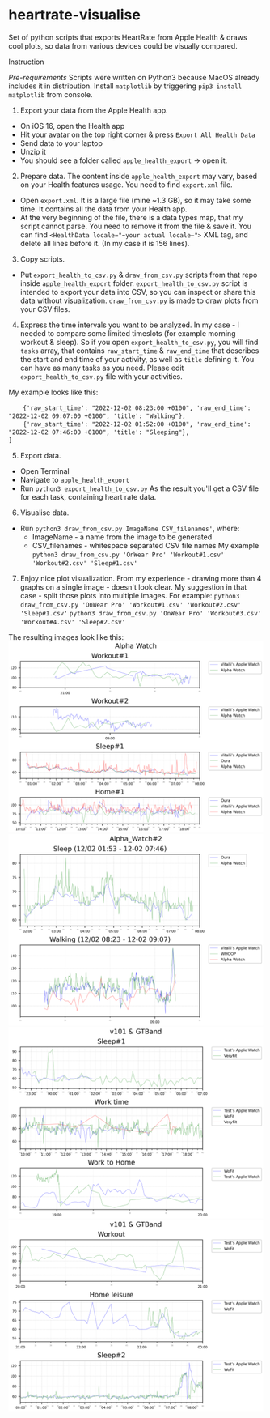 # heartrate-visualise
Set of python scripts that exports HeartRate from Apple Health &amp; draws cool plots, so data from various devices could be visually compared.

Instruction

*Pre-requirements*
Scripts were written on Python3 because MacOS already includes it in distribution. Install `matplotlib` by triggering `pip3 install matplotlib` from console.

1) Export your data from the Apple Health app.
  - On iOS 16, open the Health app
  - Hit your avatar on the top right corner & press `Export All Health Data`
  - Send data to your laptop
  - Unzip it
  - You should see a folder called `apple_health_export` -> open it.
  
2) Prepare data.
The content inside `apple_health_export` may vary, based on your Health features usage. You need to find `export.xml` file.
  - Open `export.xml`. It is a large file (mine ~1.3 GB), so it may take some time. It contains all the data from your Health app.
  - At the very beginning of the file, there is a data types map, that my script cannot parse. You need to remove it from the file & save it. You can find `<HealthData locale="~your actual locale~">` XML tag, and delete all lines before it. (In my case it is 156 lines).
  
3) Copy scripts.
  - Put `export_health_to_csv.py` & `draw_from_csv.py` scripts from that repo inside `apple_health_export` folder.
`export_health_to_csv.py` script is intended to export your data into CSV, so you can inspect or share this data without visualization.
`draw_from_csv.py` is made to draw plots from your CSV files.
  
4) Express the time intervals you want to be analyzed.
In my case - I needed to compare some limited timeslots (for example morning workout & sleep). So if you open `export_health_to_csv.py`, you will find `tasks` array, that contains `raw_start_time` & `raw_end_time` that describes the start and end time of your activity, as well as `title` defining it. You can have as many tasks as you need. Please edit `export_health_to_csv.py` file with your activities.

My example looks like this:
```tasks = [ 
	{'raw_start_time': "2022-12-02 08:23:00 +0100", 'raw_end_time': "2022-12-02 09:07:00 +0100", 'title': "Walking"}, 
	{'raw_start_time': "2022-12-02 01:52:00 +0100", 'raw_end_time': "2022-12-02 07:46:00 +0100", 'title': "Sleeping"},
]
```


5) Export data.
  - Open Terminal
  - Navigate to `apple_health_export`
  - Run `python3 export_health_to_csv.py`
As the result you'll get a CSV file for each task, containing heart rate data.

6) Visualise data.
  - Run `python3 draw_from_csv.py ImageName CSV_filenames'`, where:
    * ImageName - a name from the image to be generated
    * CSV_filenames - whitespace separated CSV file names
My example `python3 draw_from_csv.py 'OnWear Pro' 'Workout#1.csv' 'Workout#2.csv' 'Sleep#1.csv'`

7) Enjoy nice plot visualization.
From my experience - drawing more than 4 graphs on a single image - doesn't look clear. My suggestion in that case - split those plots into multiple images.
For example:
`python3 draw_from_csv.py 'OnWear Pro' 'Workout#1.csv' 'Workout#2.csv' 'Sleep#1.csv'`
`python3 draw_from_csv.py 'OnWear Pro' 'Workout#3.csv' 'Workout#4.csv' 'Sleep#2.csv'`

The resulting images look like this:
![alt text](https://github.com/vmalakhovskiy/heartrate-visualise/blob/main/misc/Alpha%20Watch.png?raw=true)
![alt text](https://github.com/vmalakhovskiy/heartrate-visualise/blob/main/misc/Alpha_Watch%232.png?raw=true)
![alt text](https://github.com/vmalakhovskiy/heartrate-visualise/blob/main/misc/v101%20%26%20GTBand%231.png?raw=true)
![alt text](https://github.com/vmalakhovskiy/heartrate-visualise/blob/main/misc/v101%20%26%20GTBand%232.png?raw=true)
